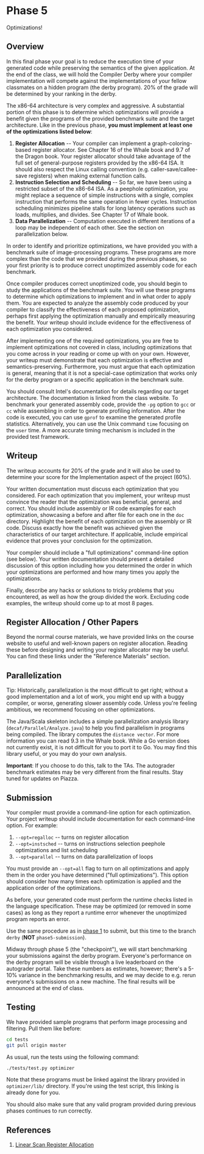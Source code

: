 # Phase 5

Optimizations!

## Overview

In this final phase your goal is to reduce the execution time of your generated code while preserving the semantics of the given application. At the end of the class, we will hold the Compiler Derby where your compiler implementation will compete against the implementations of your fellow classmates on a hidden program (the derby program). 20% of the grade will be determined by your ranking in the derby.

The x86-64 architecture is very complex and aggressive. A substantial portion of this phase is to determine which optimizations will provide a benefit given the programs of the provided benchmark suite and the target architecture. Like in the previous phase, __you must implement at least one of the optimizations listed below__:

1. __Register Allocation__ -- Your compiler can implement a graph-coloring-based register allocator. See Chapter 16 of the Whale book and 9.7 of the Dragon book. Your register allocator should take advantage of the full set of general-purpose registers provided by the x86-64 ISA. It should also respect the Linux calling convention (e.g. caller-save/callee-save registers) when making external function calls.
1. __Instruction Selection and Scheduling__ -- So far, we have been using a restricted subset of the x86-64 ISA. As a peephole optimization, you might replace a sequence of simple instructions with a single, complex instruction that performs the same operation in fewer cycles. Instruction scheduling minimizes pipeline stalls for long latency operations such as loads, multiplies, and divides. See Chapter 17 of Whale book.
1. __Data Parallelization__ -- Computation executed in different iterations of a loop may be independent of each other. See the section on parallelization below.

In order to identify and prioritize optimizations, we have provided you with a benchmark suite of image-processing programs. These programs are more complex than the code that we provided during the previous phases, so your first priority is to produce correct unoptimized assembly code for each benchmark.

Once compiler produces correct unoptimized code, you should begin to study the applications of the benchmark suite. You will use these programs to determine which optimizations to implement and in what order to apply them. You are expected to analyze the assembly code produced by your compiler to classify the effectiveness of each proposed optimization, perhaps first applying the optimization manually and empirically measuring the benefit. Your writeup should include evidence for the effectiveness of each optimization you considered.

After implementing one of the required optimizations, you are free to implement optimizations not covered in class, including optimizations that you come across in your reading or come up with on your own. However, your writeup must demonstrate that each optimization is effective and semantics-preserving. Furthermore, you must argue that each optimization is general, meaning that it is not a special-case optimization that works only for the derby program or a specific application in the benchmark suite.

You should consult Intel's documentation for details regarding our target architecture. The documentation is linked from the class website. To benchmark your generated assembly code, provide the `-pg` option to `gcc` or `cc` while assembling in order to generate profiling information. After the code is executed, you can use `gprof` to examine the generated profile statistics. Alternatively, you can use the Unix command `time` focusing on the `user` time. A more accurate timing mechanism is included in the provided test framework.

## Writeup
 
The writeup accounts for 20% of the grade and it will also be used to determine your score for the Implementation aspect of the project (60%).

Your written documentation must discuss each optimization that you considered. For each optimization that you implement, your writeup must convince the reader that the optimization was beneficial, general, and correct. You should include assembly or IR code examples for each optimization, showcasing a before and after file for each one in the `doc` directory. Highlight the benefit of each optimization on the assembly or IR code. Discuss exactly how the benefit was achieved given the characteristics of our target architecture. If applicable, include empirical evidence that proves your conclusion for the optimization.

Your compiler should include a "full optimizations" command-line option (see below). Your written documentation should present a detailed discussion of this option including how you determined the order in which your optimizations are performed and how many times you apply the optimizations.

Finally, describe any hacks or solutions to tricky problems that you encountered, as well as how the group divided the work. Excluding code examples, the writeup should come up to at most 8 pages.

## Register Allocation / Other Papers

Beyond the normal course materials, we have provided links on the course website to useful and well-known papers on register allocation. Reading these before designing and writing your register allocator may be useful. You can find these links under the "Reference Materials" section.

## Parallelization

Tip: Historically, parallelization is the most difficult to get right; without a good implementation and a lot of work, you might end up with a buggy compiler, or worse, generating slower assembly code. Unless you're feeling ambitious, we recommend focusing on other optimizations.

The Java/Scala skeleton includes a simple parallelization analysis library (`decaf/Parallel/Analyze.java`) to help you find parallelism in programs being compiled. The library computes the `distance vector`. For more information you can read 9.3 in the Whale book. While a Go version does not currently exist, it is not difficult for you to port it to Go. You may find this library useful, or you may do your own analysis.

__Important__: If you choose to do this, talk to the TAs. The autograder benchmark estimates may be very different from the final results. Stay tuned for updates on Piazza.

## Submission

Your compiler must provide a command-line option for each optimization. Your project writeup should include documentation for each command-line option. For example:

1. `--opt=regalloc` -- turns on register allocation
1. `--opt=instsched` -- turns on instructions selection peephole optimizations and list scheduling 
1. `--opt=parallel` -- turns on data parallelization of loops

You must provide an `--opt=all` flag to turn on all optimizations and apply them in the order you have determined ("full optimizations"). This option should consider how many times each optimization is applied and the application order of the optimizations.

As before, your generated code must perform the runtime checks listed in the language specification. These may be optimized (or removed in some cases) as long as they report a runtime error whenever the unoptimized program reports an error.

Use the same procedure as in [phase 1](../phase-1/README.md#submission) to submit, but this time to the branch `derby` (__NOT__ `phase5-submission`).

Midway through phase 5 (the "checkpoint"), we will start benchmarking your submissions against the derby program. Everyone's performance on the derby program will be visible through a live leaderboard on the autograder portal. Take these numbers as estimates, however; there's a 5-10% variance in the benchmarking results, and we may decide to e.g. rerun everyone's submissions on a new machine. The final results will be announced at the end of class.

## Testing

We have provided sample programs that perform image processing and filtering. Pull them like before:

```bash
cd tests
git pull origin master
```

As usual, run the tests using the following command:

```bash
./tests/test.py optimizer
```

Note that these programs must be linked against the library provided in `optimizer/lib/` directory. If you're using the test script, this linking is already done for you.

You should also make sure that any valid program provided during previous phases continues to run correctly.

## References

1. [Linear Scan Register Allocation](https://dl.acm.org/citation.cfm?id=330250)
